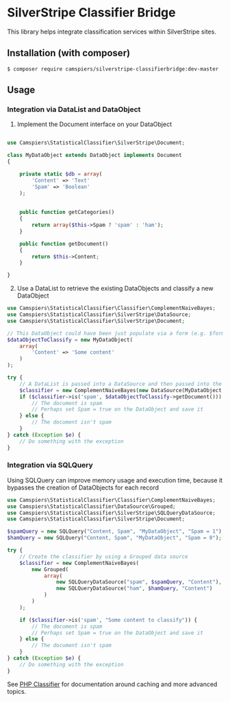 # SilverStripe Classifier Bridge

This library helps integrate classification services within SilverStripe sites.

## Installation (with composer)

	$ composer require camspiers/silverstripe-classifierbridge:dev-master

## Usage

### Integration via DataList and DataObject

1. Implement the Document interface on your DataObject

```php

use Camspiers\StatisticalClassifier\SilverStripe\Document;

class MyDataObject extends DataObject implements Document
{

	private static $db = array(
		'Content' => 'Text'
		'Spam' => 'Boolean'
	);
	
	
	public function getCategories()
	{
		return array($this->Spam ? 'spam' : 'ham');
	}

	public function getDocument()
	{
		return $this->Content;
	}

}
```

2. Use a DataList to retrieve the existing DataObjects and classify a new DataObject

```php
use Camspiers\StatisticalClassifier\Classifier\ComplementNaiveBayes;
use Camspiers\StatisticalClassifier\SilverStripe\DataSource;
use Camspiers\StatisticalClassifier\SilverStripe\Document;

// This DataObject could have been just populate via a form (e.g. $form->saveInto($myDataObject))
$dataObjectToClassify = new MyDataObject(
	array(
		'Content' => 'Some content'
	)
);

try {
	// A DataList is passed into a DataSource and then passed into the classifier
	$classifier = new ComplementNaiveBayes(new DataSource(MyDataObject::get()));
	if ($classifier->is('spam', $dataObjectToClassify->getDocument())) {
		// The document is spam
		// Perhaps set Spam = true on the DataObject and save it
	} else {
		// The document isn't spam
	}
} catch (Exception $e) {
	// Do something with the exception
}
```

### Integration via SQLQuery

Using SQLQuery can improve memory usage and execution time, because it bypasses the creation of DataObjects for each record

```php
use Camspiers\StatisticalClassifier\Classifier\ComplementNaiveBayes;
use Camspiers\StatisticalClassifier\DataSource\Grouped;
use Camspiers\StatisticalClassifier\SilverStripe\SQLQueryDataSource;
use Camspiers\StatisticalClassifier\SilverStripe\Document;

$spamQuery = new SQLQuery("Content, Spam", "MyDataObject", "Spam = 1");
$hamQuery = new SQLQuery("Content, Spam", "MyDataObject", "Spam = 0");

try {
	// Create the classifier by using a Grouped data source
	$classifier = new ComplementNaiveBayes(
		new Grouped(
			array(
				new SQLQueryDataSource("spam", $spamQuery, "Content"),
				new SQLQueryDataSource("ham", $hamQuery, "Content")
			)
		)
	);

	if ($classifier->is('spam', "Some content to classify")) {
		// The document is spam
		// Perhaps set Spam = true on the DataObject and save it
	} else {
		// The document isn't spam
	}
} catch (Exception $e) {
	// Do something with the exception
}
```

See [PHP Classifier](https://github.com/camspiers/statistical-classifier) for documentation around caching and more advanced topics.
